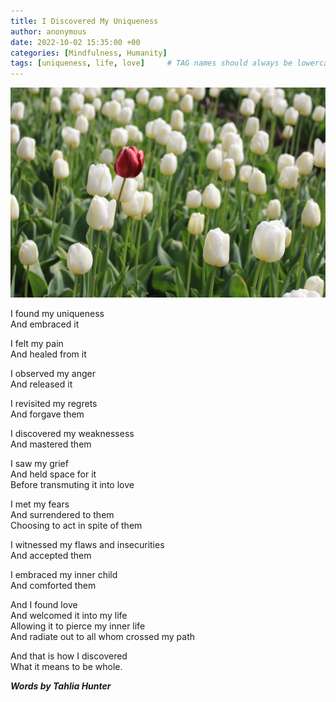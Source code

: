 ```yaml
---
title: I Discovered My Uniqueness
author: anonymous
date: 2022-10-02 15:35:00 +00
categories: [Mindfulness, Humanity]
tags: [uniqueness, life, love]     # TAG names should always be lowercase
---
```


![my uniqueness](/assets/img/discovered-my-uniqueness.jpg)

I found my uniqueness  
And embraced it  

I felt my pain  
And healed from it  

I observed my anger  
And released it

I revisited my regrets  
And forgave them

I discovered my weaknessess  
And mastered them

I saw my grief  
And held space for it  
Before transmuting it into love

I met my fears  
And surrendered to them  
Choosing to act in spite of them

I witnessed my flaws and insecurities  
And accepted them

I embraced my inner child  
And comforted them

And I found love  
And welcomed it into my life  
Allowing it to pierce my inner life  
And radiate out to all whom crossed my path

And that is how I discovered  
What it means to be whole.

**_Words by Tahlia Hunter_**